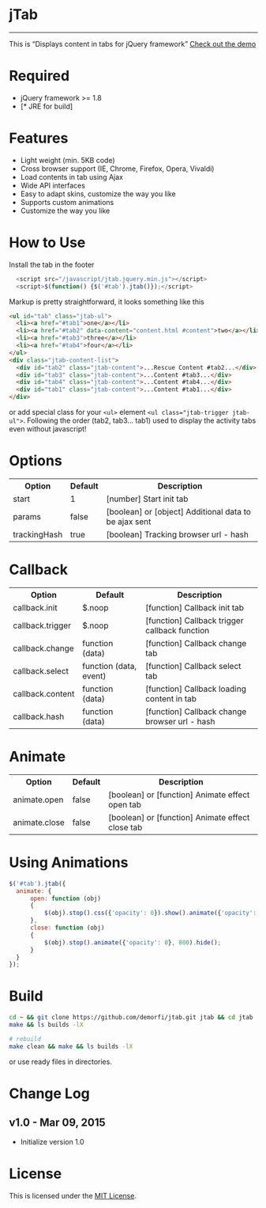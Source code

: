 # jTab
-------
This is “Displays content in tabs for jQuery framework” [Check out the demo](https://demorfi.github.io/jtab)

Required
========
* jQuery framework >= 1.8
* [* JRE for build]

Features
========
* Light weight (min. 5KB code)
* Cross browser support (IE, Chrome, Firefox, Opera, Vivaldi)
* Load contents in tab using Ajax
* Wide API interfaces
* Easy to adapt skins, customize the way you like
* Supports custom animations
* Customize the way you like

How to Use
==========

Install the tab in the footer
```javascript
  <script src="/javascript/jtab.jquery.min.js"></script>
  <script>$(function() {$('#tab').jtab()});</script>
```

Markup is pretty straightforward, it looks something like this
``` html
<ul id="tab" class="jtab-ul">
  <li><a href="#tab1">one</a></li>
  <li><a href="#tab2" data-content="content.html #content">two</a></li>
  <li><a href="#tab3">three</a></li>
  <li><a href="#tab4">four</a></li>
</ul>
<div class="jtab-content-list">
  <div id="tab2" class="jtab-content">...Rescue Content #tab2...</div>
  <div id="tab3" class="jtab-content">...Content #tab3...</div>
  <div id="tab4" class="jtab-content">...Content #tab4...</div>
  <div id="tab1" class="jtab-content">...Content #tab1...</div>
</div>
```

or add special class for your `<ul>` element `<ul class="jtab-trigger jtab-ul">`.
Following the order (tab2, tab3... tab1) used to display the activity tabs even without javascript!

Options
=======
<table>
  <tr>
    <th>Option</th>
    <th>Default</th>
    <th>Description</th>
  </tr>
  <tr>
    <td>start</td>
    <td>1</td>
    <td>[number] Start init tab</td>
  </tr>
  <tr>
    <td>params</td>
    <td>false</td>
    <td>[boolean] or [object] Additional data to be ajax sent</td>
  </tr>
  <tr>
    <td>trackingHash</td>
    <td>true</td>
    <td>[boolean] Tracking browser url - hash</td>
  </tr>
</table>

Callback
========
<table>
  <tr>
    <th>Option</th>
    <th>Default</th>
    <th>Description</th>
  </tr>
  <tr>
    <td>callback.init</td>
    <td>$.noop</td>
    <td>[function] Callback init tab</td>
  </tr>
  <tr>
    <td>callback.trigger</td>
    <td>$.noop</td>
    <td>[function] Callback trigger callback function</td>
  </tr>
  <tr>
    <td>callback.change</td>
    <td>function (data)</td>
    <td>[function] Callback change tab</td>
  </tr>
  <tr>
    <td>callback.select</td>
    <td>function (data, event)</td>
    <td>[function] Callback select tab</td>
  </tr>
  <tr>
    <td>callback.content</td>
    <td>function (data)</td>
    <td>[function] Callback loading content in tab</td>
  </tr>
  <tr>
    <td>callback.hash</td>
    <td>function (data)</td>
    <td>[function] Callback change browser url - hash</td>
  </tr>
</table>

Animate
=======
<table>
  <tr>
    <th>Option</th>
    <th>Default</th>
    <th>Description</th>
  </tr>
  <tr>
    <td>animate.open</td>
    <td>false</td>
    <td>[boolean] or [function] Animate effect open tab</td>
  </tr>
  <tr>
    <td>animate.close</td>
    <td>false</td>
    <td>[boolean] or [function] Animate effect close tab</td>
  </tr>
</table>

Using Animations
=================
```javascript
$('#tab').jtab({
  animate: {
      open: function (obj)
      {
          $(obj).stop().css({'opacity': 0}).show().animate({'opacity': 1}, 800);
      },
      close: function (obj)
      {
          $(obj).stop().animate({'opacity': 0}, 800).hide();
      }
  }
});
```

Build
=====
```bash
cd ~ && git clone https://github.com/demorfi/jtab.git jtab && cd jtab
make && ls builds -lX

# rebuild
make clean && make && ls builds -lX
```

or use ready files in directories.

Change Log
==========
v1.0 - Mar 09, 2015
--------------------
 * Initialize version 1.0

License
=======
This is licensed under the [MIT License](http://www.opensource.org/licenses/mit-license.php).
